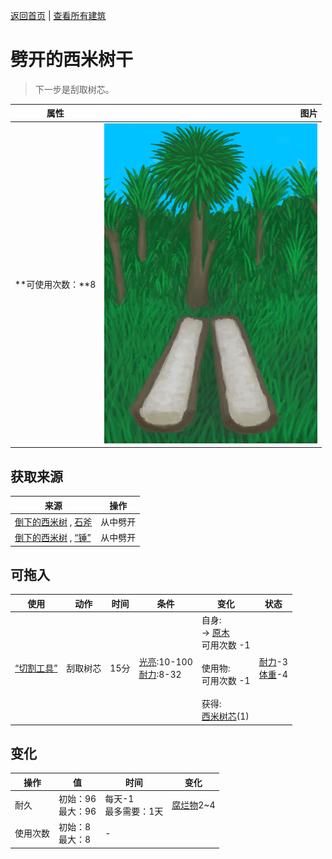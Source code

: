 [返回首页](index.md)   |  [查看所有建筑](building.md)
# 劈开的西米树干  
> 下一步是刮取树芯。  
  
  属性  |   图片   
 ----  |  ----:   
 **可使用次数：**8  |  ![](Sprite/SagoPalmSplit.png)   
  
## 获取来源  
来源  |  操作  
----  |  ----  
[倒下的西米树](SagoPalmFelled.md) , [石斧](StoneAxe.md)  |  从中劈开  
[倒下的西米树](SagoPalmFelled.md) , [“锤”](tag_Axe.md)  |  从中劈开  
## 可拖入  
使用  |  动作  |  时间  |  条件  |  变化  |  状态  
----  |  ----  |  ----  |  ----  |  ----  |  ----  
[“切割工具”](tag_Cutter.md)  |  刮取树芯  |  15分  |  [光亮](Light.md):10-100<br>[耐力](Stamina.md):8-32  |  自身:<br>→ [原木](Log.md)<br>可用次数  -1<br><br>使用物:<br>可用次数  -1<br><br>获得:<br>[西米树芯](SagoSawdust.md)(1)<br>  |  [耐力](Stamina.md)-3<br>[体重](Weight.md)-4  
## 变化  
操作  |  值  |  时间  |  变化  
----  |  ----  |  ----  |  ----  
耐久  |  初始：96<br>最大：96  |  每天-1<br>最多需要：1天  |  [腐烂物](RottenRemains.md)2~4   
使用次数  |  初始：8<br>最大：8  |  -  |    
